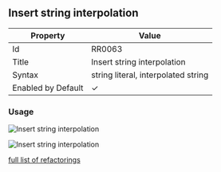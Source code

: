 ## Insert string interpolation

| Property           | Value                               |
| ------------------ | ----------------------------------- |
| Id                 | RR0063                              |
| Title              | Insert string interpolation         |
| Syntax             | string literal, interpolated string |
| Enabled by Default | &#x2713;                            |

### Usage

![Insert string interpolation](../../images/refactorings/InsertInterpolationIntoStringLiteral.png)

![Insert string interpolation](../../images/refactorings/InsertInterpolationIntoInterpolatedString.png)

[full list of refactorings](Refactorings.md)